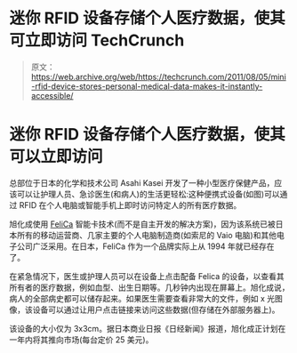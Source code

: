 # 迷你 RFID 设备存储个人医疗数据，使其可立即访问 TechCrunch

> 原文：<https://web.archive.org/web/https://techcrunch.com/2011/08/05/mini-rfid-device-stores-personal-medical-data-makes-it-instantly-accessible/>

# 迷你 RFID 设备存储个人医疗数据，使其可以立即访问

总部位于日本的化学和技术公司 Asahi Kasei 开发了一种小型医疗保健产品，应该可以让护理人员、急诊医生(和病人)的生活更轻松:这种便携式设备(如图)可以通过 RFID 在个人电脑或智能手机上即时访问特定人的所有医疗数据。

旭化成使用 [FeliCa](https://web.archive.org/web/20221206192849/http://en.wikipedia.org/wiki/FeliCa) 智能卡技术(而不是自主开发的解决方案)，因为该系统已被日本所有的移动运营商、几家主要的个人电脑制造商(如索尼的 Vaio 电脑)和其他电子公司广泛采用。在日本，FeliCa 作为一个品牌实际上从 1994 年就已经存在了。

在紧急情况下，医生或护理人员可以在设备上点击配备 Felica 的设备，以查看其所有者的医疗数据，例如血型、出生日期等。几秒钟内出现在屏幕上。旭化成说，病人的全部病史都可以储存起来。如果医生需要查看非常大的文件，例如 x 光图像，该设备可以通过让用户点击链接来访问这些数据(但存储在外部服务器上)。

该设备的大小仅为 3x3cm。据日本商业日报《日经新闻》报道，旭化成正计划在一年内将其推向市场(每台定价 25 美元)。